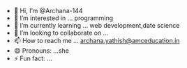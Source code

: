 - 👋 Hi, I’m @Archana-144
- 👀 I’m interested in ... programming 
- 🌱 I’m currently learning ... web development,date science 
- 💞️ I’m looking to collaborate on ...
- 📫 How to reach me ... archana.yathish@amceducation.in
- 😄 Pronouns: ...she
- ⚡ Fun fact: ... 

<!---
Archana-144/Archana-144 is a ✨ special ✨ repository because its `README.md` (this file) appears on your GitHub profile.
You can click the Preview link to take a look at your changes.
--->
